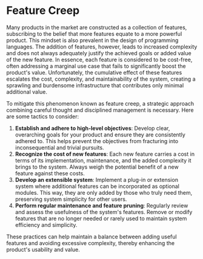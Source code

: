 # Feature Creep

Many products in the market are constructed as a collection of features, subscribing to the belief
that more features equate to a more powerful product. This mindset is also prevalent in the design
of programming languages. The addition of features, however, leads to increased complexity and does
not always adequately justify the achieved goals or added value of the new feature. In essence, each
feature is considered to be cost-free, often addressing a marginal use case that fails to
significantly boost the product's value. Unfortunately, the cumulative effect of these features
escalates the cost, complexity, and maintainability of the system, creating a sprawling and
burdensome infrastructure that contributes only minimal additional value.

To mitigate this phenomenon known as feature creep, a strategic approach combining careful thought
and disciplined management is necessary. Here are some tactics to consider:

1. **Establish and adhere to high-level objectives**: Develop clear, overarching goals for your
   product and ensure they are consistently adhered to. This helps prevent the objectives from
   fracturing into inconsequential and trivial pursuits.
2. **Recognize the cost of new features**: Each new feature carries a cost in terms of its
   implementation, maintenance, and the added complexity it brings to the system. Always weigh the
   potential benefit of a new feature against these costs.
3. **Develop an extensible system**: Implement a plug-in or extension system where additional
   features can be incorporated as optional modules. This way, they are only added by those who
   truly need them, preserving system simplicity for other users.
4. **Perform regular maintenance and feature pruning**: Regularly review and assess the usefulness
   of the system's features. Remove or modify features that are no longer needed or rarely used to
   maintain system efficiency and simplicity.

These practices can help maintain a balance between adding useful features and avoiding excessive
complexity, thereby enhancing the product's usability and value.

<!-- DSG/ChatGPT 8/5/2023 -->
